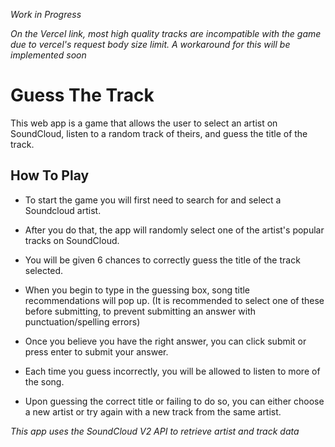 *Work in Progress*

*On the Vercel link, most high quality tracks are incompatible with the game due to vercel's request body size limit.*
*A workaround for this will be implemented soon*

# Guess The Track

This web app is a game that allows the user to select an artist on SoundCloud, listen to a random track of theirs, and guess the title of the track.

## How To Play

- To start the game you will first need to search for and select a Soundcloud artist.
  
- After you do that, the app will randomly select one of the artist's popular tracks on SoundCloud.
  
- You will be given 6 chances to correctly guess the title of the track selected.
  
- When you begin to type in the guessing box, song title recommendations will pop up. 
(It is recommended to select one of these before submitting, to prevent submitting an answer with punctuation/spelling errors)

- Once you believe you have the right answer, you can click submit or press enter to submit your answer.

- Each time you guess incorrectly, you will be allowed to listen to more of the song.

- Upon guessing the correct title or failing to do so, you can either choose a new artist or try again with a new track from the same artist.

*This app uses the SoundCloud V2 API to retrieve artist and track data*
